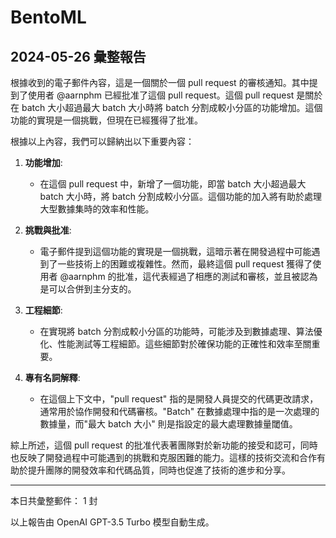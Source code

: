 # BentoML

## 2024-05-26 彙整報告

根據收到的電子郵件內容，這是一個關於一個 pull request 的審核通知。其中提到了使用者 @aarnphm 已經批准了這個 pull request。這個 pull request 是關於在 batch 大小超過最大 batch 大小時將 batch 分割成較小分區的功能增加。這個功能的實現是一個挑戰，但現在已經獲得了批准。



根據以上內容，我們可以歸納出以下重要內容：



1. **功能增加**:

   - 在這個 pull request 中，新增了一個功能，即當 batch 大小超過最大 batch 大小時，將 batch 分割成較小分區。這個功能的加入將有助於處理大型數據集時的效率和性能。



2. **挑戰與批准**:

   - 電子郵件提到這個功能的實現是一個挑戰，這暗示著在開發過程中可能遇到了一些技術上的困難或複雜性。然而，最終這個 pull request 獲得了使用者 @aarnphm 的批准，這代表經過了相應的測試和審核，並且被認為是可以合併到主分支的。



3. **工程細節**:

   - 在實現將 batch 分割成較小分區的功能時，可能涉及到數據處理、算法優化、性能測試等工程細節。這些細節對於確保功能的正確性和效率至關重要。



4. **專有名詞解釋**:

   - 在這個上下文中，"pull request" 指的是開發人員提交的代碼更改請求，通常用於協作開發和代碼審核。"Batch" 在數據處理中指的是一次處理的數據量，而"最大 batch 大小" 則是指設定的最大處理數據量閾值。



綜上所述，這個 pull request 的批准代表著團隊對於新功能的接受和認可，同時也反映了開發過程中可能遇到的挑戰和克服困難的能力。這樣的技術交流和合作有助於提升團隊的開發效率和代碼品質，同時也促進了技術的進步和分享。



---



本日共彙整郵件： 1 封



以上報告由 OpenAI GPT-3.5 Turbo 模型自動生成。